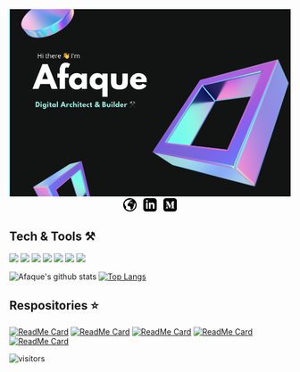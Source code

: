 <img src="./assets/github-profile-banner.png"/>

<center>
<a href="https://afaque.info" target="_blank"> <img src="./assets/web.png"/></a>
&nbsp;
<a href="https://www.linkedin.com/in/afaquejam/" target="_blank"> <img src="./assets/linkedin-icon.png"/></a>
&nbsp;
<a href="https://medium.com/@randomzed/" target="_blank"> <img src="./assets/medium-icon.png"/></a>
</center>

## Tech & Tools ⚒️

![](https://img.shields.io/badge/Platform-AWS-informational?style=flat&logo=amazon-aws&logoColor=white&color=blue)
![](https://img.shields.io/badge/Paradigm-Serverless-informational?style=flat&logo=Serverless&logoColor=white&color=blue)
![](https://img.shields.io/badge/Web-React-informational?style=flat&logo=react&logoColor=white&color=blue)
![](https://img.shields.io/badge/Mobile-React_Native-informational?style=flat&logo=react&logoColor=white&color=blue)
![](https://img.shields.io/badge/Backend-Node-informational?style=flat&logo=node.js&logoColor=white&color=blue)
![](https://img.shields.io/badge/Code-Javascript(ES6)-informational?style=flat&logo=javascript&logoColor=white&color=blue)
![](https://img.shields.io/badge/Code-Python-informational?style=flat&logo=python&logoColor=white&color=blue)

![Afaque's github stats](https://github-readme-stats.vercel.app/api?username=afaquejam&count_private=true&theme=dark&show_icons=true&line_height=20)
[![Top Langs](https://github-readme-stats.vercel.app/api/top-langs/?username=afaquejam&layout=compact&theme=dark)](https://github.com/anuraghazra/github-readme-stats)

## Respositories ⭐
[![ReadMe Card](https://github-readme-stats.vercel.app/api/pin/?username=afaquejam&repo=zed-serverless-labs&theme=dark&line_height=50)](https://github.com/anuraghazra/github-readme-stats)
[![ReadMe Card](https://github-readme-stats.vercel.app/api/pin/?username=afaquejam&repo=PythonAwesomeApp&theme=dark)](https://github.com/anuraghazra/github-readme-stats)
[![ReadMe Card](https://github-readme-stats.vercel.app/api/pin/?username=afaquejam&repo=phabricator&theme=dark)](https://github.com/anuraghazra/github-readme-stats)
[![ReadMe Card](https://github-readme-stats.vercel.app/api/pin/?username=afaquejam&repo=WebRTC-Tutorials&theme=dark)](https://github.com/anuraghazra/github-readme-stats)
[![ReadMe Card](https://github-readme-stats.vercel.app/api/pin/?username=afaquejam&repo=programming-challenges&theme=dark)](https://github.com/anuraghazra/github-readme-stats)

![visitors](https://visitor-badge.glitch.me/badge?page_id=afaquejam)
